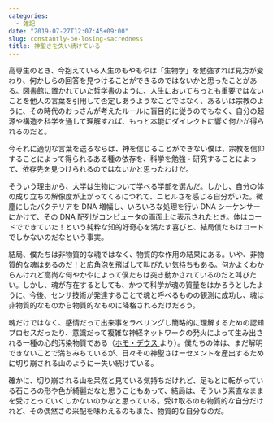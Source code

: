 ```yaml
---
categories:
  - 雑記
date: "2019-07-27T12:07:45+09:00"
slug: constantly-be-losing-sacredness
title: 神聖さを失い続けている
---
```


高専生のとき、今抱えている人生のもやもやは「生物学」を勉強すれば見方が変わり、何かしらの回答を見つけることができるのではないかと思ったことがある。図書館に置かれていた哲学書のように、人生においてちっとも重要ではないことを他人の言葉を引用して否定しあうようなことではなく、あるいは宗教のように、その時代のおっさんが考えたルールに盲目的に従うのでもなく、自分の起源や構造を科学を通して理解すれば、もっと本能にダイレクトに響く何かが得られるのだと。

今それに適切な言葉を送るならば、神を信じることができない僕は、宗教を信仰することによって得られるある種の依存を、科学を勉強・研究することによって、依存先を見つけられるのではないかと思ったわけだ。

そういう理由から、大学は生物について学べる学部を選んだ。しかし、自分の体の成り立ちの解像度が上がってくるにつれて、ニヒルさを感じる自分がいた。微塵にしたバクテリアを DNA 増幅し、いろいろな処理を行い DNA シーケンサーにかけて、その DNA 配列がコンピュータの画面上に表示されたとき。体はコードでできていた！という純粋な知的好奇心を満たす喜びと、結局僕たちはコードでしかないのだなという事実。

結局、僕たちは非物質的な魂ではなく、物質的な作用の結果にある。いや、非物質的な魂はあるのだ！と広角泡を飛ばして叫びたい気持ちもある。何かよくわからんけれど高尚な何やかやによって僕たちは突き動かされているのだと叫びたい。しかし、魂が存在するとしても、かつて科学が魂の質量をはかろうとしたように、今後、センサ技術が発達することで魂と呼べるものの観測に成功し、魂は非物質的なものから物質的なものに降格されるだけだろう。

魂だけではなく、感情だって出来事をラベリングし簡略的に理解するための認知プロセスだったり、意識だって複雑な神経ネットワークの発火によって生み出される一種の心的汚染物質である（<a href="http://www.amazon.co.jp/exec/obidos/ASIN/4309227368/rakuishi-22/ref=nosim/" name="amazletlink" target="_blank">ホモ・デウス </a>
より）。僕たちの体は、まだ解明できないことで満ちみちているが、日々その神聖さはーセメントを産出するために切り崩される山のようにー失い続けている。

確かに、切り崩される山を呆然と見ている気持ちだけれど、足もとに転がっている石ころの形や色が綺麗だなと思うこともあって、結局は、そういう素直なままを受けとっていくしかないのかなと思っている。受け取るのも物質的な自分だけれど、その偶然さの采配を味わえるのもまた、物質的な自分なのだ。
